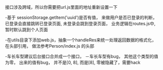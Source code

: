 接口涉及跨域，所以你需要把url.js里面的地址重新设置一下

-基于 sessionStorage.getItem('uuid')是否有值， 来做用户是否已登录的判断，已登录会直接跳转已登录页面, 未登录会跳到登录页面， 业务逻辑在routes.js中, 暂时默认跳到个人页面

-在utils目录下添加web.js，抽象一个handleRes来统一处理返回数据的格式化， 在头部引用， 做法参考Person/index.js 的头部


-车长车型建议后台接口合并成一个接口，
－车长车型有bug， 其他这个类型的值为零， 出来的值有bug， 并不是[0, 8], 而是[8], 零被隐藏了，需要hack
